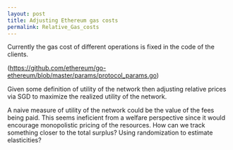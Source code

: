 ```yaml
---
layout: post
title: Adjusting Ethereum gas costs 
permalink: Relative_Gas_costs
---
```



Currently the gas cost of different operations is fixed in the code of the clients.

(https://github.com/ethereum/go-ethereum/blob/master/params/protocol_params.go)

Given some definition of utility of the network then adjusting relative prices via SGD to maximize the realized utility of the network. 

A naive measure of utility of the network could be the value of the fees being paid.
This seems ineficient from a welfare perspective since it would encourage monopolistic pricing of the resources.
How can we track something closer to the total surplus? Using randomization to estimate elasticities?

